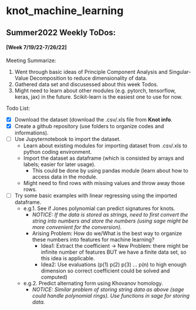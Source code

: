 # knot_machine_learning

## **Summer2022 Weekly ToDos:**

#### [Week 7/19/22-7/26/22]
Meeting Summarize: 
1. Went through basic ideas of Principle Component Analysis and Singular-Value Decomposition to reduce dimensionality of data. 
2. Gathered data set and discusessed about this week Todos. 
3. Might need to learn about other modules (e.g. pytorch, tensorflow, keras, jax) in the future. Scikit-learn is the easiest one to use for now. 

Todo List: 
- [x] Download the dataset (download the .csv/.xls file from **Knot info**.
- [x] Create a github repository (use folders to organize codes and informations). 
- [ ] Use Jupyternotebook to import the dataset.
    - Learn about existing modules for importing dataset from .csv/.xls to python coding environment. 
    - Import the dataset as dataframe (which is consisted by arrays and labels; easier for later usage). 
        - This could be done by using pandas module (learn about how to access data in the module. 
    - Might need to find rows with missing values and throw away those rows. 
- [ ] Try some basic examples with linear regressing using the imported dataframe. 
    - e.g.1. See if Jones polynomial can predict signatures for knots. 
        - *NOTICE: If the data is stored as strings, need to first convert the string into numbers and store the numbers (using sage might be more convenient for the conversion).*
        - Arising Problem: How do we/What is the best way to organize these numbers into features for machine learning?
            - Idea1: Extract the coefficient -> New Problem: there might be infinite number of features BUT we have a finite data set, so this idea is applicable.
            - Idea2: Use evaluations (p(1) p(2) p(3) ... p(n) to high enough dimension so correct coefficient could be solved and computed)
    - e.g.2. Predict alternating form using Khovanov homology. 
        - *NOTICE: Similar problem of storing string data as above (sage could handle polynomial rings). Use functions in sage for storing data.*
